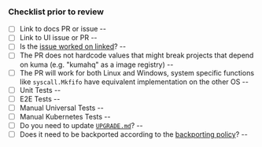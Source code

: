 ### Checklist prior to review

<!--
Each of these sections need to be filled by the author when opening the PR.

If something doesn't apply please check the box and add a justification after the `--`
-->

- [ ] Link to docs PR or issue --
- [ ] Link to UI issue or PR --
- [ ] Is the [issue worked on linked][1]? --
- [ ] The PR does not hardcode values that might break projects that depend on kuma (e.g. "kumahq" as a image registry) --
- [ ] The PR will work for both Linux and Windows, system specific functions like `syscall.Mkfifo` have equivalent implementation on the other OS --
- [ ] Unit Tests --
- [ ] E2E Tests --
- [ ] Manual Universal Tests --
- [ ] Manual Kubernetes Tests --
- [ ] Do you need to update [`UPGRADE.md`](/UPGRADE.md)? --
- [ ] Does it need to be backported according to the [backporting policy](/CONTRIBUTING.md#backporting)? --

[1]: https://docs.github.com/en/issues/tracking-your-work-with-issues/linking-a-pull-request-to-an-issue#linking-a-pull-request-to-an-issue-using-a-keyword
